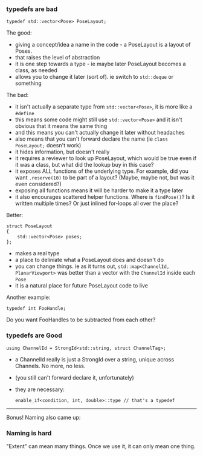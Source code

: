 ### typedefs are bad

    typedef std::vector<Pose> PoseLayout;
    
The good:
- giving a concept/idea a name in the code - a PoseLayout is a layout of Poses.
- that raises the level of abstraction
- it is one step towards a type - ie maybe later PoseLayout becomes a class, as needed
- allows you to change it later (sort of). ie switch to `std::deque` or something

The bad:
- it isn't actually a separate type from `std::vector<Pose>`, it is more like a `#define`
- this means some code might still use `std::vector<Pose>` and it isn't obvious that it means the same thing
- and this means you can't actually change it later without headaches
- also means that you can't forward declare the name (ie `class PoseLayout;` doesn't work)
- it hides information, but doesn't really
- it requires a reviewer to look up PoseLayout, which would be true even if it was a class, but what did the lookup buy in this case?
- it exposes ALL functions of the underlying type.  For example, did you want `.reserve(10)` to be part of a layout?
(Maybe, maybe not, but was it even considered?)
- exposing all functions means it will be harder to make it a type later
- it also encourages scattered helper functions.  Where is `findPose()`?  Is it written multiple times? Or just inlined for-loops all over the place?

Better:

    struct PoseLayout
    {
        std::vector<Pose> poses;
    };
    
- makes a real type
- a place to deliniate what a PoseLayout does and doesn't do
- you can change things. ie as it turns out, `std::map<ChannelId, PlanarViewport>` was better than a vector with the `ChannelId` inside each `Pose`
- it is a natural place for future PoseLayout code to live

Another example:

    typedef int FooHandle;
    
Do you want FooHandles to be subtracted from each other?

### typedefs are Good

    using ChannelId = StrongId<std::string, struct ChannelTag>;

- a ChannelId really is just a StrongId over a string, unique across Channels.  No more, no less.
- (you still can't forward declare it, unfortunately)
- they are necessary:

    `enable_if<condition, int, double>::type // that's a typedef`

---

Bonus! Naming also came up:


### Naming is hard

"Extent" can mean many things.  Once we use it, it can only mean one thing.

